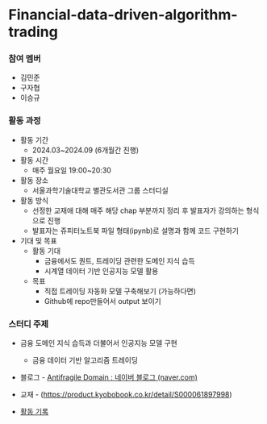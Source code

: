# Financial-data-driven-algorithm-trading
### 참여 멤버
- 김민준
- 구자협
- 이승규
### 활동 과정

- 활동 기간
    - 2024.03~2024.09 (6개월간 진행)
- 활동 시간
    - 매주 월요일 19:00~20:30
- 활동 장소
    - 서울과학기술대학교 별관도서관 그룹 스터디실
- 활동 방식
    - 선정한 교재애 대해 매주 해당 chap 부분까지 정리 후 발표자가 강의하는 형식으로 진행
    - 발표자는 쥬피터노트북 파일 형태(ipynb)로 설명과 함께 코드 구현하기
- 기대 및 목표
    - 활동 기대
        - 금융에서도 퀀트, 트레이딩 관련한 도메인 지식 습득
        - 시계열 데이터 기반 인공지능 모델 활용
    - 목표
        - 직접 트레이딩 자동화 모델 구축해보기 (가능하다면)
        - Github에 repo만들어서 output 보이기
    

### 스터디 주제
- 금융 도메인 지식 습득과 더불어서 인공지능 모델 구현
    - 금융 데이터 기반 알고리즘 트레이딩
- 블로그 - [Antifragile Domain : 네이버 블로그 (naver.com)](https://blog.naver.com/quantdaddy)
- 교재 - (https://product.kyobobook.co.kr/detail/S000061897998)

- [활동 기록](https://proud-may-09b.notion.site/4ba3d5ef62934312a8fff6fd078b8035?pvs=4)
